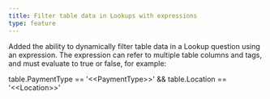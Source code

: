```yaml
---
title: Filter table data in Lookups with expressions
type: feature
---
```


Added the ability to dynamically filter table data in a Lookup question using an expression. The expression can refer to multiple table columns and tags, and must evaluate to true or false, for example:

table.PaymentType == &apos;&lt;&lt;PaymentType&gt;&gt;&apos; && table.Location == &apos;&lt;&lt;Location&gt;&gt;&apos;